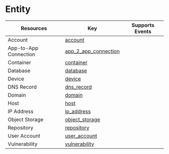Entity
======


| **Resources**         | **Key**                                               | **Supports Events** |
| --------------------- | ----------------------------------------------------- | ------------------- |
| Account               | [account](account.md)                                 |                     |
| App-to-App Connection | [app\_2\_app\_connection](app\_2\_app\_connection.md) |                     |
| Container             | [container](container.md)                             |                     |
| Database              | [database](database.md)                               |                     |
| Device                | [device](device.md)                                   |                     |
| DNS Record            | [dns\_record](dns\_record.md)                         |                     |
| Domain                | [domain](domain.md)                                   |                     |
| Host                  | [host](host.md)                                       |                     |
| IP Address            | [ip\_address](ip\_address.md)                         |                     |
| Object Storage        | [object\_storage](object\_storage.md)                 |                     |
| Repository            | [repository](repository.md)                           |                     |
| User Account          | [user\_account](user\_account.md)                     |                     |
| Vulnerability         | [vulnerability](vulnerability.md)                     |                     |
